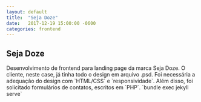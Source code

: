 ```yaml
---
layout: default
title:  "Seja Doze"
date:   2017-12-19 15:00:00 -0600
categories: frontend
---
```


<h2>Seja Doze</h2>
<quote>
  Desenvolvimento de frontend para landing page da marca Seja Doze. O cliente, neste case, já tinha todo o design em
  arquivo .psd. Foi necessária a adequação do design com `HTML/CSS` e `responsividade`. Além disso, foi solicitado formulários de contatos, escritos em `PHP`. `bundle exec jekyll serve`
</quote>
